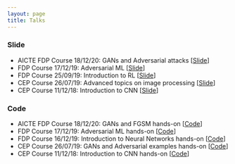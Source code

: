 ```yaml
---
layout: page
title: Talks
---
```


### Slide

* AICTE FDP Course 18/12/20: GANs and Adversarial attacks [[Slide](https://drive.google.com/file/d/1Jc1Gh9_Ir0b1Co8BG-z8NeMlb_EnMkF8/view?usp=sharing)]
* FDP Course 17/12/19: Adversarial ML  [[Slide](https://drive.google.com/file/d/1SHESL8v4EPeVVMMiPd-gsl8dY5hXJtTK/view?usp=sharing)]
* FDP Course 25/09/19: Introduction to RL [[Slide](https://drive.google.com/file/d/1cL2uA0AfIh0nSG3ZSmOCZhkuhZqVraax/view?usp=sharing)]
* CEP Course 26/07/19: Advanced topics on image processing [[Slide](https://drive.google.com/file/d/1uGiOn1aYO6jVZNCI6-iVVUYgB1R59CG-/view?usp=sharing)]
* CEP Course 11/12/18: Introduction to CNN [[Slide](https://goo.gl/oxVCHd)]

### Code

* AICTE FDP Course 18/12/20: GANs and FGSM hands-on [[Code](https://drive.google.com/drive/folders/1Jue84VAIIukjQj6vCQjeurvOZnbX0uQv?usp=sharing)]
* FDP Course 17/12/19: Adversarial ML hands-on [[Code](https://drive.google.com/drive/folders/1Jue84VAIIukjQj6vCQjeurvOZnbX0uQv?usp=sharing)]
* FDP Course 16/12/19: Introduction to Neural Networks hands-on [[Code](https://drive.google.com/drive/folders/1JLLNMWvCfQF3ZIPpzjMwEiTKAXdXg1Ph?usp=sharing)]
* CEP Course 26/07/19: GANs and Adversarial examples hands-on [[Code](https://github.com/alwynmathew/CEP-MLIPcourse)]
* CEP Course 11/12/18: Introduction to CNN hands-on [[Code](https://github.com/alwynmathew/CEP-DLcourse)]